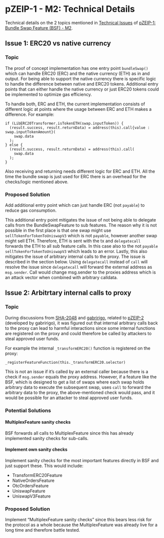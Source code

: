 # pZEIP-1 - M2: Technical Details

Technical details on the 2 topics mentioned in [Technical Issues](./1_BUNDLE_SWAP_FEATURE_M2.md#technical-issues) of 
[pZEIP-1: Bundle Swap Feature (BSF) - M2](./1_BUNDLE_SWAP_FEATURE_M2.md).

## Issue 1: ERC20 vs native currency

### Topic

The proof of concept implementation has one entry point `bundleSwap()` which can handle ERC20 (ERC) and the native
currency (ETH) as in and output. For being able to support the native currency there is specific logic to handle the
difference between native and ERC20 tokens. Additional entry points that can either handle the native currency or just
ERC20 tokens could be implemented to optimize gas efficiency.

To handle both, ERC and ETH, the current implementation consists of different logic at points where the usage between
ERC and ETH makes a difference. For example:

```solidity
if (LibERC20Transformer.isTokenETH(swap.inputToken)) {
  (result.success, result.returnData) = address(this).call{value : swap.inputTokenAmount}(
    swap.data
  );
} else {
  (result.success, result.returnData) = address(this).call(
    swap.data
  );
}
```

Also receiving and returning needs different logic for ERC and ETH. All the time the bundle swap is just used for ERC
there is an overhead for the checks/logic mentioned above.

### Proposed Solution

Add additional entry point which can just handle ERC (not `payable`) to reduce gas consumption.

This additional entry point mitigates the issue of not being able to delegate calls from the BundleSwapFeature to sub
features. The reason why it is not possible in the first place is that one swap might use `sellTokenForTokenToUniswapV3`
which is not `payable`, however another swap might sell ETH. Therefore, ETH is sent with the tx and `delegatecall`
forwards
the ETH to all sub feature calls. In this case also to the not `payable` `sellTokenForTokenToUniswapV3` which leads to
an
error.
Lastly, this also mitigates the issue of arbitrary internal calls to the proxy. The issue is described in the section
below. Using `delegatecall` instead of `call` will resolve the issue since `delegatecall` will forward the external
address as
`msg.sender`. Call would change msg.sender to the proxies address which is an attack vector when combined with arbitrary
calldata.

## Issue 2: Arbitrtary internal calls to proxy

### Topic

During discussions from [SHA-2048](https://github.com/SHA-2048) and [gabririgo](https://github.com/gabririgo), related
to [pZEIP-2](./2_BATCH_MULTIPLEX_FEATURE.md) (developed by gabririgo), it was figured out that internal arbitrary
calls back to the proxy can lead to harmful interactions since some internal functions are registered on the proxy and
could therefore be called by attackers to steal approved user funds.

For example the internal `_transformERC20()` function is registered on the proxy:

```solidity
_registerFeatureFunction(this._transformERC20.selector)
```

This is not an issue if it’s called by an external caller because there is a check if `msg.sender` equals the proxy
address. However, if a feature like the BSF, which is designed to get a list of swaps where each swap holds arbitrary
data to execute the subsequent swap, uses `call` to forward the arbitrary data to the proxy, the above-mentioned check
would pass, and it would be possible for an attacker to steal approved user funds.

### Potential Solutions

#### MultiplexFeature sanity checks

BSF forwards all calls to MultiplexFeature since this has already implemented sanity checks for sub-calls.

#### Implement own sanity checks

Implement sanity checks for the most important features directly in BSF and just support these. This would include:

* TransformERC20Feature
* NativeOrdersFeature
* OtcOrdersFeature
* UniswapFeature
* UniswapV3Feature

### Proposed Solution

Implement “MultiplexFeature sanity checks” since this bears less risk for the protocol as a whole because the
MultiplexFeature was already live for a long time and therefore battle tested.
